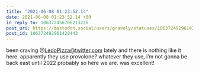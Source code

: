 ```yaml
---
title: "2021-06-08 01:23:52.14"
date: 2021-06-08 01:23:52.14 +00
in_reply_to: 106372456706213226
post_uri: https://mastodon.social/users/gravely/statuses/106372492961428443
post_id: 106372492961428443
---
```

been craving @LedoPizza@twitter.com lately and there is nothing like it here. apparently they use provolone? whatever they use, i’m not gonna be back east until 2022 probably so here we are. was excellent!


